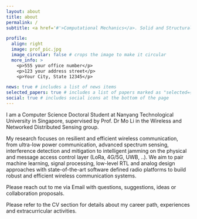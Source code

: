 ```yaml
---
layout: about
title: about
permalink: /
subtitle: <a href='#'>Computational Mechanics</a>. Solid and Structural Mechanics 

profile:
  align: right
  image: prof_pic.jpg
  image_circular: false # crops the image to make it circular
  more_info: >
    <p>555 your office number</p>
    <p>123 your address street</p>
    <p>Your City, State 12345</p>

news: true # includes a list of news items
selected_papers: true # includes a list of papers marked as "selected={true}"
social: true # includes social icons at the bottom of the page
---
```


I am a Computer Science Doctoral Student at Nanyang Technological University in Singapore, supervised by Prof. Dr Mo Li in the Wireless and Networked Distributed Sensing group.

My research focuses on resilient and efficient wireless communication, from ultra-low power communication, advanced spectrum sensing, interference detection and mitigation to intelligent jamming on the physical and message access control layer (LoRa, 4G/5G, UWB, ..). We aim to pair machine learning, signal processing, low-level RTL and analog design approaches with state-of-the-art software defined radio platforms to build robust and efficient wireless communication systems.

Please reach out to me via Email with questions, suggestions, ideas or collaboration proposals.

Please refer to the CV section for details about my career path, experiences and extracurricular activities.

